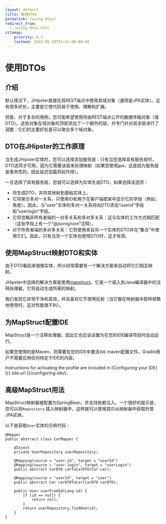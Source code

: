 ```yaml
---
layout: default
title: 使用DTOs
permalink: /using-dtos/
redirect_from:
  - /using_dtos.html
sitemap:
    priority: 0.7
    lastmod: 2015-05-28T23:41:00-00:00
---
```


# <i class="fa fa-briefcase"></i> 使用DTOs

## 介绍

默认情况下，JHipster直接在其REST端点中使用其域对象（通常是JPA实体）。这有很多好处，主要是它使代码易于使用、理解和扩展。

但是，对于复杂的用例，您可能希望使用将由REST端点公开的数据传输对象（或DTO）。这些对象在域对象的顶部添加了一个额外的层，并专门针对其余层进行了调整：它们的主要好处是可以聚合多个域对象。

## DTO在JHipster的工作原理

当生成JHipster实体时，您可以选择添加服务层：只有当您选择具有服务层时，DTO选项才可用，因为它需要该层来处理映射（如果您使用jpa，这是因为服务层是事务性的，因此延迟加载将起作用）。

一旦选择了具有服务层，您就可以选择为实体生成DTO。如果选择该选项：

- 将生成DTO，并将其映射到基础实体上。
- 它将聚合多对一关系，只使用ID和用于在客户端框架中显示它的字段（例如，角度）。因此，与“user”实体的多对一关系将向DTO添加“userid”字段和“userlogin”字段。
- 它将忽略非所有者端的一对多关系和多对多关系：这与实体的工作方式相匹配（这些字段上有一个“@jsonignore”注释）。
- 对于所有者端的多对多关系：它将使用来自另一个实体的DTO并在“集合”中使用它们。因此，只有当另一个实体也使用DTO时，这才有效。

## 使用MapStruct映射DTO和实体

由于DTO看起来很像实体，所以经常需要有一个解决方案来自动将它们相互映射。

JHipster中选择的解决方案是使用[mapstruct](http://mapstruct.org/)。它是一个插入到Java编译器中的注释处理器，它将自动生成所需的映射。

我们发现它非常干净和高效，并且喜欢它不使用反射（当它像在映射器中那样频繁地使用时，这对性能很不利）。

## 为MapStruct配置IDE

MapStruct是一个注释处理器，因此它也应该设置为在您的IDE编译项目时自动运行。

如果您使用的是Maven，则需要在您的IDE中激活`IDE` maven配置文件。Gradle用户不需要应用任何特定于IDE的内容。

Instructions for activating the profile are included in [Configuring your IDE]({{ site.url }}/configuring-ide/).

## 高级MapStruct用法

MapStruct映射器被配置为SpringBean，并支持依赖注入。一个很好的提示是，您可以将`Repository` 插入映射器中，这样就可以使用其ID从映射器中获取托管JPA实体。

以下是获取`User`实体的示例代码：

    @Mapper
    public abstract class CarMapper {

        @Inject
        private UserRepository userRepository;

        @Mapping(source = "user.id", target = "userId")
        @Mapping(source = "user.login", target = "userLogin")
        public abstract CarDTO carToCarDTO(Car car);

        @Mapping(source = "userId", target = "user")
        public abstract Car carDTOToCar(CarDTO carDTO);

        public User userFromId(Long id) {
            if (id == null) {
                return null;
            }
            return userRepository.findOne(id);
        }
    }
